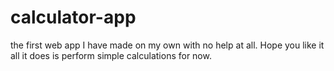 # calculator-app
the first web app I have made on my own with no help at all. Hope you like it all it does is perform simple calculations for now.
